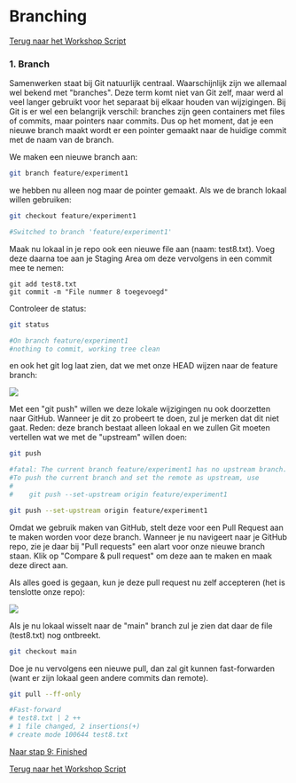 # Branching

[Terug naar het Workshop Script](handson.md)

### 1. Branch

Samenwerken staat bij Git natuurlijk centraal. Waarschijnlijk zijn we allemaal wel bekend met "branches". Deze term komt niet van Git zelf, maar werd al veel langer gebruikt voor het separaat bij elkaar houden van wijzigingen. Bij Git is er wel een belangrijk verschil: branches zijn geen containers met files of commits, maar pointers naar commits. Dus op het moment, dat je een nieuwe branch maakt wordt er een pointer gemaakt naar de huidige commit met de naam van de branch.

We maken een nieuwe branch aan:

```bash
git branch feature/experiment1
```

we hebben nu alleen nog maar de pointer gemaakt. Als we de branch lokaal willen gebruiken:

```bash
git checkout feature/experiment1

#Switched to branch 'feature/experiment1'
```

Maak nu lokaal in je repo ook een nieuwe file aan (naam: test8.txt). Voeg deze daarna toe aan je Staging Area om deze vervolgens in een commit mee te nemen:

```
git add test8.txt
git commit -m "File nummer 8 toegevoegd"
```

Controleer de status:

```bash
git status

#On branch feature/experiment1
#nothing to commit, working tree clean
```

en ook het git log laat zien, dat we met onze HEAD wijzen naar de feature branch:

![](/images/branch1.png)

Met een "git push" willen we deze lokale wijzigingen nu ook doorzetten naar GitHub. Wanneer je dit zo probeert te doen, zul je merken dat dit niet gaat. Reden: deze branch bestaat alleen lokaal en we zullen Git moeten vertellen wat we met de "upstream" willen doen:

```bash
git push

#fatal: The current branch feature/experiment1 has no upstream branch.
#To push the current branch and set the remote as upstream, use
#
#    git push --set-upstream origin feature/experiment1

git push --set-upstream origin feature/experiment1
```

Omdat we gebruik maken van GitHub, stelt deze voor een Pull Request aan te maken worden voor deze branch. Wanneer je nu navigeert naar je GitHub repo, zie je daar bij "Pull requests" een alart voor onze nieuwe branch staan. Klik op "Compare & pull request" om deze aan te maken en maak deze direct aan.

Als alles goed is gegaan, kun je deze pull request nu zelf accepteren (het is tenslotte onze repo):

![](/images/pr1.png)

Als je nu lokaal wisselt naar de "main" branch zul je zien dat daar de file (test8.txt) nog ontbreekt.

```bash
git checkout main
```

Doe je nu vervolgens een nieuwe pull, dan zal git kunnen fast-forwarden (want er zijn lokaal geen andere commits dan remote).

```bash
git pull --ff-only

#Fast-forward
# test8.txt | 2 ++
# 1 file changed, 2 insertions(+)
# create mode 100644 test8.txt
```

[Naar stap 9: Finished](9-finished.md)

[Terug naar het Workshop Script](handson.md)
